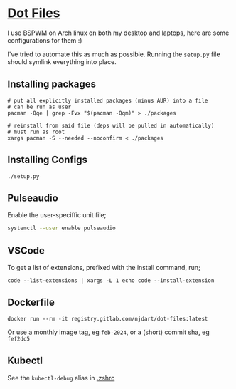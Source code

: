 # [Dot Files](https://gitlab.com/njdart/dot-files)

I use BSPWM on Arch linux on both my desktop and laptops, here are some configurations for them :)

I've tried to automate this as much as possible. Running the `setup.py` file should symlink everything into place.

## Installing packages

```
# put all explicitly installed packages (minus AUR) into a file
# can be run as user
pacman -Qqe | grep -Fvx "$(pacman -Qqm)" > ./packages

# reinstall from said file (deps will be pulled in automatically)
# must run as root
xargs pacman -S --needed --noconfirm < ./packages
```

## Installing Configs

    ./setup.py

## Pulseaudio

Enable the user-speciffic unit file;

```bash
systemctl --user enable pulseaudio
```

## VSCode

To get a list of extensions, prefixed with the install command, run;

```
code --list-extensions | xargs -L 1 echo code --install-extension
```

## Dockerfile

```
docker run --rm -it registry.gitlab.com/njdart/dot-files:latest
```

Or use a monthly image tag, eg `feb-2024`, or a (short) commit sha, eg `fef2dc5`

## Kubectl

See the `kubectl-debug` alias in [.zshrc](.zshrc)
